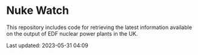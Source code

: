 # Nuke Watch

This repository includes code for retrieving the latest information available on the output of EDF nuclear power plants in the UK.

Last updated: 2023-05-31 04:09